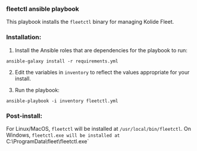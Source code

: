 ### fleetctl ansible playbook

This playbook installs the `fleetctl` binary for managing Kolide Fleet.

### Installation:

1. Install the Ansible roles that are dependencies for the playbook to run:

`ansible-galaxy install -r requirements.yml`


2. Edit the variables in `inventory` to reflect the values appropriate for your install.

3. Run the playbook:

`ansible-playbook -i inventory fleetctl.yml`


### Post-install:

For Linux/MacOS, `fleetctl` will be installed at `/usr/local/bin/fleetctl`. On Windows, `fleetctl.exe will be installed at `C:\ProgramData\fleet\fleetctl.exe`
